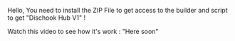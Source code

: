 Hello, You need to install the ZIP File to get access to the builder and script to get "Dischook Hub V1" !

Watch this video to see how it's work : "Here soon"
